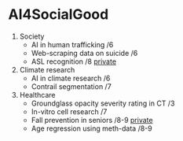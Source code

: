 # AI4SocialGood

1. Society
   - AI in human trafficking         /6
   - Web-scraping data on suicide    /6
   - ASL recognition                 /8 [private](https://colab.research.google.com/drive/1HZkHXPkgasQ7OJSyMHTsdlp33y6TYkpw?authuser=2#scrollTo=OToQM-BWQ9T2)
1. Climate research
   - AI in climate research          /6
   - Contrail segmentation           /7
1. Healthcare
   - Groundglass opacity severity rating in CT  /3
   - In-vitro cell research          /7
   - Fall prevention in seniors      /8-9 [private](https://docs.google.com/document/d/1dtgnINC1BMY-YDRbd82jQMkAmXDht9QX8xd9DuGvCVw/)
   - Age regression using meth-data  /8-9 

  
